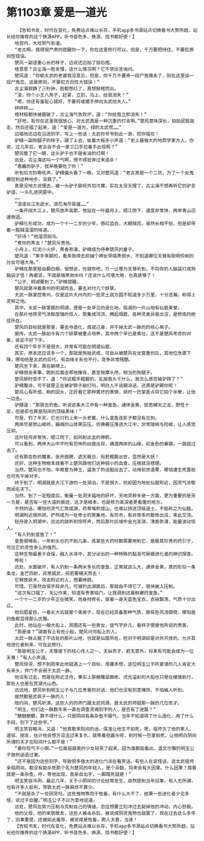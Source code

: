 # 第1103章 爱是一道光
        【告知书友，时代在变化，免费站点难以长存，手机app多书源站点切换看书大势所趋，站长给你推荐的这个换源APP，听书音色多、换源、找书都好使！】
       地宫内，大坟阴气弥漫。
       “老古啊，我得很严肃的提醒你一下，你在这里修行可以，但是，千万要把持住，不要犯原则性错误。
       楚风一副语重心长的样子，边说还边拍了拍石棺。
       啥意思？古尘海一脸发懵，这什么情况啊？它不禁出言询问。
       楚风道：“你偷太武的老婆我没意见，但是，你千万不要来一段尸鬼情未了，别在这里谈一段尸鬼恋，这是原则，不要犯方向性大错误！”
       古尘海寂静了三秒钟，脸都憋红了，真想掀棺而出。
       “滚，你个小王八羔子，赶紧，立刻，马上，给我消失！”
       “嗯，你还有羞耻心就好，不要将咸猪手伸向太武他夫人。”
       砰砰砰……
       棺材板都快被震破了，古尘海气急败坏，道：“你给我立即消失！”
       “好吧，有你在这里我很放心，对太武真是一种沉重的打击啊。”楚风意味深长，拍拍屁股就走，然后还唱了起来，道：“爱是一道光，绿的太武慌……”
       边唱他还边在沿途刻字，写上一些话：太武你爷爷到此一游，挖你祖坟！
       驴精一副狗腿子的样子，跟了上去，呲着大板牙小声道：“史上最强大的地质学家大人，你说，过几年后，老古会不会一家三口手拉着手出现啊？”
       楚风瞥了它一眼，这头驴子也不是省油的灯啊！
       远处，古尘海这叫一个气啊，恨不得狂奔过来追杀！
       “愚蠢的驴子，我早晚要吃了你！”
       听到后方的嘶吼声，驴精偏头看了一眼，又对楚风道：“老古真是一个二货，为了一个女鬼癫狂到这种地步，没救了。”
       真是没地方说理去，被一头驴子鄙视外加污蔑，实在太没天理了，古尘海不想再听它的驴言驴语，一头扎进阴雾中。
       ……
       “滚滚长江东逝水，浪花淘尽英雄……”
       一条开阔大江上，楚风放声高歌，他站在一叶扁舟上，顺江而下，速度非常快，两岸青山迅速倒退。
       驴精化形成功，成为一个十一二岁的少年，唇红齿白，大眼贼亮，虽然长相不俗，但是却带着一股贼溜溜的味道。
       “好诗！”他溜须拍马。
       “煮你的茶去！”楚风斥责他。
       小舟上，红泥小火炉，茶香弥漫，驴精成为侍奉楚风的童子。
       楚风道：“笨手笨脚的，看来我得去抓捕个神女带端茶倒水，不知道哪位天尊有聪明伶俐的孙女可堪大用。”
       驴精在那里暗自翻白眼，很想说，你就吹吧，万一让哪为天尊听到，不将你的人脑袋打成狗脑袋才怪！再者说，不就是端茶倒水吗？还说什么可堪大用，也真是够了！
       “公子，明湖要到了。”驴精提醒。
       楚风就是冲着青州的明湖而去，要去对付几个妖孽。
       太武一脉掌控青州，仅是这片大州内的一些灵土就方圆不知道多少万里，十分浩瀚，称得上灵粹之地。
       其中，太武一脉掌握的明湖，便是一处罕见的造化地，临湖的一片山地有仙窟美誉。
       在那片地带灵气浓郁度强的惊人，聚集成河流，腾起烟霞，各种灵禽异兽出没，是修炼的绝佳所在。
       楚风的目标就是那里，要去夺造化，成就己身，并干掉太武一脉的的核心弟子。
       据传，太武一脉如今有六个妖孽被重点培养，其中两个早已是青壮，这不是楚风考虑的对象，肯定不好下手。
       还有四个年岁不是很大，非常有可能在明湖仙窟。
       其实，原本还应该多一个，那就是狗娃武成，可自从被楚风在龙窝重创后，其地位急骤下降，哪怕他是太武的后代，有血缘关系也不行，竞争非常残酷。
       楚风坐下来，靠在躺椅上。
       驴精很会来事，跑到后面去帮他捶背，甚至按摩头颅，相当的狗腿子。
       楚风顿时受不了，道：“你这粗手粗脚的，乱按我头干什么，我怎么感觉被驴蹄了？”
       驴精腹诽，可不就是正在被驴蹄子敲打吗，明白人不说糊涂话，还真是驴踢你呢！
       楚风心有所感，刷的回头，正好看它那种蔫坏的表情，顿时一巴掌差点将它拍个半晕，让他一边去。
       驴精道：“那我去钓鱼，听说这条大江中有一种皇鱼，通体金黄，犹若横天之龙，野性十足，但是却也算是阳间的顶级美味！”
       可是，钓了半天，它也只钓上来一头老鳖，什么皇鱼连影子都没有见到。
       两岸尽是崇山峻岭，巍峨的山体黑压压，仿佛要压落进大江中，非常陡峭与险峻，让人感觉压抑。
       这叶轻舟非常快，顺江而下，如同射出去的神箭。
       可以看到，两岸大山中不时有恐怖的凶兽出现，横渡两岸的山峰，如金色的暴猿，一跳就过去了。
       还有那血色的魔禽，张开翅膀，遮天蔽日，宛若鲲鹏出世，显然是大妖！
       还好，这种生物根本就看不上楚风跟他们这种弱小的血食，压根就没搭理。
       当然，楚风也不怕，毕竟曾为神王，逼急了的话豁出去了，动用前世道果，哪怕遭生死雷劫也可先干掉对手。
       终于到了，明湖就是大江下游的一处湖泊，不是很大，但却因为地处仙窟附近，因灵气浓郁而闻名天下。
       当然，到了一定程度后，衡量一处洞天福地的好坏，天地灵粹多是一方面，更为重要的是另一方是，是否有一些大道的痕迹，这才是根本，也是修为高深者更看重的地方。
       不然的话，哪怕你灵气汇聚成湖，药草堆积成山，也难以排进顶级道土，不能称之为仙窟。
       明湖附近很热闹，俨然成为一处修士的聚集地，有坊市，有非常多的散修出没，来此交流。
       轻舟驶入明湖中，远远的就听到惊呼声，而后那片区域中金光澎湃，清香弥漫，能量波动惊人。
       “有人钓到皇鱼了！”
       皇鱼很稀有，一年到头也钓不到几条，炼某些大药时都需要用到它，是极其珍贵的药引子，可见它的灵性多么的强烈。
       这种生物最善于自保，融入水泽中，其分泌出的一种特殊的黏液可屏蔽进化者的神识探查。
       哗啦！
       远处，水面破开，有人钓到一条两米多长的皇鱼，正常就这么大，通体金黄，真的形似一条条龙，金芒四射，异常威武，宛若要横天而去！
       它释放妖术，攻击附近的人，想要挣脱。
       可惜，它虽然自保手段非凡，可被钓出湖面后，那就由不得它了，很快被人压制。
       “这次有口福了，天公作美，知道有贵客临门，让我调到这最鲜嫩的皇鱼。”
       一个十一二岁的少年正在微笑，他身材修长，穿着一身天蓝色宝衣，衣袂飘荡，气质十分出众。
       他剑眉星目，一看长大后就是个美男子，现在已经具备那种气质，颇有些风流倜傥，哪怕是钓鱼都显得那么优雅。
       此时，他站在一艘大船上，周围还有一些男女，皆气宇非凡，看样子便是他所说的贵客。
       “那是谁？”湖面有上有些小船，楚风问邻船上的人。
       太武一脉占据了不远处的那片山地，也就是仙窟所在，但对于明湖却是对外开放的，允许其他进化者到来，可在此修行。
       “那是明玉公子，天尊座下的核心传人之一，天纵奇才，若无意外，将来有可能会成为一位天尊！”有人小声道。
       楚风惊讶，想不到刚来此地就遇上一个目标，毋庸多想，这位明玉公子所宴请的几人肯定大有来头，师门不会弱于太武一脉。
       他没有过去，而是在附近泛舟，事实上那艘雕梁画栋、流光溢彩的大船也只是在缓慢航行，那些人也是在赏湖光山色。
       远远地，楚风听到明玉公子与几位贵客的对话，他们也没有刻意掩饰，不怕被人听到。
       居然都是武疯子一脉的人！
       隐约间，楚风听清，这些人的的师门跟太武同源，是太武的师姐那一脉的几位奇才。
       “明玉，你们这一脉数年来一直在调查灵魂刻字的人，是否有了进展？”
       “魑魅魍魉，算不得什么，只是阴间有条杂鱼不服气，当年不知道得了什么造化，用了什么手段，刻下了这些字。”
       明玉笑容略冷，又道：“他真敢来阳间的话，保准让他生不如死，嗯，祖师灭了他的家人、道侣、朋友，估计他会想方设法过来复仇，就等着他露头呢，到时候一巴掌拍死，让他明白阴间所谓的天才在阳间什么都不是！”
       “看你怨气不小啊。”一位面容甜美的少女轻笑了起来，因为谁都能看出，温文尔雅的明玉公子居然话语过激。
       “还不是因为这些刻字，导致很多强大的进化门派在看笑话，有些人在说怪话，说太武祖师亲临阴间，都没有能杀死那个名为楚风的年轻人，是个异数，将来会有大因果。什么因果？我看就是一条杂鱼，哼，等他出现，我亲自出手，一脚踏死就是！”
       明玉笑容冷冽，最近几年，关于小阴间的讨论经常发生，自然提到当年旧事，有人无所谓，也有许多人批判，导致太武一脉麻烦不算少。
       “不就是杀了一些阴灵吗，这些鬼物等同于牲畜，有什么大不了，结果一些进化者少见多怪，说过于血腥。”明玉公子不以为意地说道。
       远处，楚风在努力压制与克制自己的情绪，忍住想要立刻冲过去毙掉他的冲动，内心怒极。
       他的父母，他的亲朋故友，这些人被击杀后，被说成阴灵鬼物也就罢了，现在过去这么多年了，旧事重提，还被如此羞辱，被说成是牲畜，欺人太甚，当诛！
       【告知书友，时代在变化，免费站点难以长存，手机app多书源站点切换看书大势所趋，站长给你推荐的这个换源APP，听书音色多、换源、找书都好使！】